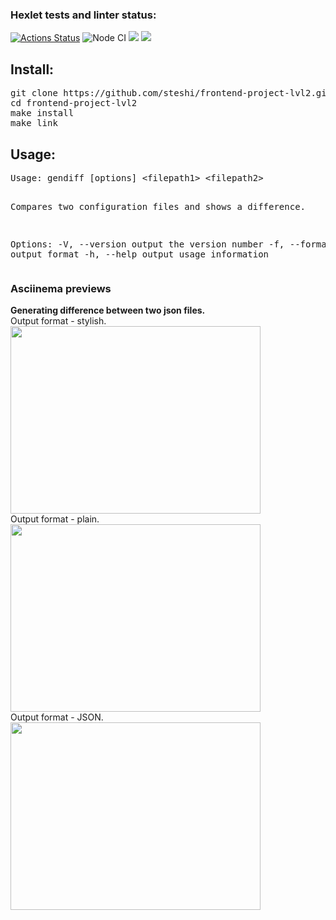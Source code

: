 ### Hexlet tests and linter status:
[![Actions Status](https://github.com/steshi/frontend-project-lvl2/workflows/hexlet-check/badge.svg)](https://github.com/steshi/frontend-project-lvl2/actions)
![Node CI](https://github.com/steshi/frontend-project-lvl2/workflows/Node%20CI/badge.svg)
<a href="https://codeclimate.com/github/steshi/frontend-project-lvl2/maintainability"><img src="https://api.codeclimate.com/v1/badges/984a1da5cb4188c46ec9/maintainability" /></a>
<a href="https://codeclimate.com/github/steshi/frontend-project-lvl2/test_coverage"><img src="https://api.codeclimate.com/v1/badges/984a1da5cb4188c46ec9/test_coverage" /></a>

<h2>Install: </h2>
<pre>git clone https://github.com/steshi/frontend-project-lvl2.git
cd frontend-project-lvl2
make install
make link</pre>
<h2>Usage:</h2>
<pre>Usage: gendiff [options] &lt;filepath1&gt; &lt;filepath2&gt;

Compares two configuration files and shows a difference.

Options:
  -V, --version        output the version number
  -f, --format [type]  output format 
  -h, --help           output usage information
</pre>
<h3>Asciinema previews</h3>

<b>Generating difference between two json files.</b><br> 
Output format - stylish.<br>
<a href="https://asciinema.org/a/395683" target="_blank"><img src="https://asciinema.org/a/395683.svg" width="400" height="300" /></a><br>
Output format - plain.<br>
<a href="https://asciinema.org/a/396129" target="_blank"><img src="https://asciinema.org/a/396129.svg" width="400" height="300" /></a><br>
Output format - JSON.<br>
<a href="https://asciinema.org/a/396456" target="_blank"><img src="https://asciinema.org/a/396456.svg" width="400" height="300" /></a><br>
